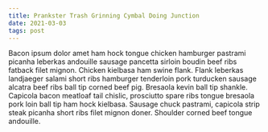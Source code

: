 ```yaml
---
title: Prankster Trash Grinning Cymbal Doing Junction
date: 2021-03-03
tags: post
---
```


Bacon ipsum dolor amet ham hock tongue chicken hamburger pastrami picanha leberkas andouille sausage pancetta sirloin boudin beef ribs fatback filet mignon.  Chicken kielbasa ham swine flank.  Flank leberkas landjaeger salami short ribs hamburger tenderloin pork turducken sausage alcatra beef ribs ball tip corned beef pig.  Bresaola kevin ball tip shankle.  Capicola bacon meatloaf tail chislic, prosciutto spare ribs tongue bresaola pork loin ball tip ham hock kielbasa.  Sausage chuck pastrami, capicola strip steak picanha short ribs filet mignon doner.  Shoulder corned beef tongue andouille.